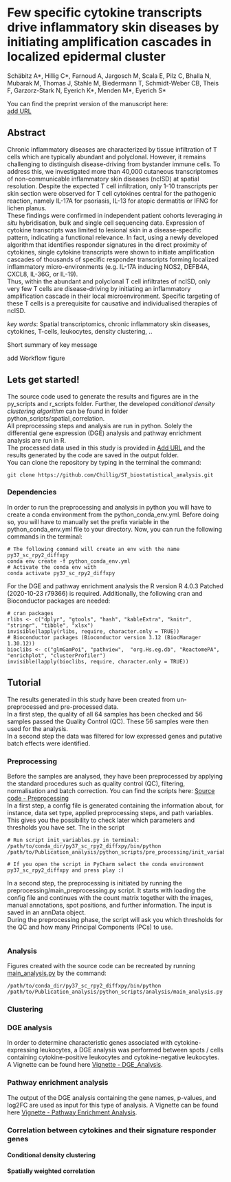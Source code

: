 # Few specific cytokine transcripts drive inflammatory skin diseases by initiating amplification cascades in localized epidermal cluster
Schäbitz A*, Hillig C*, Farnoud A, Jargosch M, Scala E, Pilz C, Bhalla N, Mubarak M, Thomas J, Stahle M, Biedermann T, 
Schmidt-Weber CB, Theis F, Garzorz-Stark N, Eyerich K*, Menden M*, Eyerich S* <br>

You can find the preprint version of the manuscript here: <br>
[add URL](https://..??)


## Abstract
Chronic inflammatory diseases are characterized by tissue infiltration of T cells which are typically abundant and 
polyclonal. However, it remains challenging to distinguish disease-driving from bystander immune cells. 
To address this, we investigated more than 40,000 cutaneous transcriptomes of non-communicable inflammatory skin 
diseases (ncISD) at spatial resolution. Despite the expected T cell infiltration, only 1-10 transcripts per skin 
section were observed for T cell cytokines central for the pathogenic reaction, namely IL-17A for psoriasis, IL-13 for 
atopic dermatitis or IFNG for lichen planus. <br>
These findings were confirmed in independent patient cohorts leveraging *in situ* hybridisation, bulk and single cell 
sequencing data. Expression of cytokine transcripts was limited to lesional skin in a disease-specific pattern, 
indicating a functional relevance. In fact, using a newly developed algorithm that identifies responder signatures in 
the direct proximity of cytokines, single cytokine transcripts were shown to initiate amplification cascades of 
thousands of specific responder transcripts forming localized inflammatory micro-environments (e.g. IL-17A inducing
 NOS2, DEFB4A, CXCL8, IL-36G, or IL-19). <br>
Thus, within the abundant and polyclonal T cell infiltrates of ncISD, only very few T cells are disease-driving by 
initiating an inflammatory amplification cascade in their local microenvironment. Specific targeting of these T cells is 
a prerequisite for causative and individualised therapies of ncISD. <br>

*key words*: Spatial transcriptomics, chronic inflammatory skin diseases, cytokines, T-cells, 
leukocytes, density clustering, .. <br>

Short summary of key message <br>

add Workflow figure <br>
![]()


## Lets get started!
The source code used to generate the results and figures are in the py_scripts and r_scripts folder. 
Further, the developed *conditional density clustering algorithm* can be found in folder 
python_scripts/spatial_correlation. <br> 
All preprocessing steps and analysis are run in python. Solely the differential gene expression (DGE) analysis and 
pathway enrichment analysis are run in R. <br> 
The processed data used in this study is provided in [Add URL](https://..??) and the results generated by the code are 
saved in the output folder. <br>
You can clone the repository by typing in the terminal the command: 
```{bash}
git clone https://github.com/Chillig/ST_biostatistical_analysis.git
```

### Dependencies
In order to run the preprocessing and analysis in python you will have to create a conda environment from the 
python_conda_env.yml. Before doing so, you will have to manually set the prefix variable in the python_conda_env.yml 
file to your directory. Now, you can run the following commands in the terminal:
```{bash}
# The following command will create an env with the name py37_sc_rpy2_diffxpy
conda env create -f python_conda_env.yml
# Activate the conda env with
conda activate py37_sc_rpy2_diffxpy
```
For the DGE and pathway enrichment analysis the R version R 4.0.3 Patched (2020-10-23 r79366) is required. 
Additionally, the following cran and Bioconductor packages are needed: <br> 
```{r}
# cran packages
rlibs <- c("dplyr", "gtools", "hash", "kableExtra", "knitr", "stringr", "tibble", "xlsx")
invisible(lapply(rlibs, require, character.only = TRUE))
# Bioconductor packages (Bioconductor version 3.12 (BiocManager 1.30.12))
bioclibs <- c("glmGamPoi", "pathview",  "org.Hs.eg.db", "ReactomePA",  "enrichplot", "clusterProfiler")
invisible(lapply(bioclibs, require, character.only = TRUE))
```


## Tutorial
The results generated in this study have been created from un-preprocessed and pre-processed data. <br>
In a first step, the quality of all 64 samples has been checked and 56 samples passed the Quality Control (QC). 
These 56 samples were then used for the analysis.  
In a second step the data was filtered for low expressed genes and putative batch effects were identified.


### Preprocessing
Before the samples are analysed, they have been preprocessed by applying the standard procedures 
such as quality control (QC), filtering, normalisation and batch correction. 
You can find the scripts here: [Source code - Preprocessing](https://github.com/Chillig/ST_biostatistical_analysis/tree/main/python_scripts/pre_processing) <br>
In a first step, a config file is generated containing the information about, for instance, 
data set type, applied preprocessing steps, and path variables. This gives you the possibility to check later which 
parameters and thresholds you have set. The in the script 
```{bash}
# Run script init_variables.py in terminal:
/path/to/conda_dir/py37_sc_rpy2_diffxpy/bin/python /path/to/Publication_analysis/python_scripts/pre_processing/init_variables.py

# If you open the script in PyCharm select the conda environment py37_sc_rpy2_diffxpy and press play :)
```
In a second step, the preprocessing is initiated by running the preprocessing/main_preprocessing.py script. 
It starts with loading the config file and continues with the count matrix together with the images, manual annotations, spot positions, 
and further information. The input is saved in an annData object. <br>
During the preprocessing phase, the script will ask you which thresholds for the QC and how many 
Principal Components (PCs) to use.
```{python}

```

### Analysis
Figures created with the source code can be recreated by running 
[main_analysis.py](https://github.com/Chillig/ST_biostatistical_analysis/blob/main/python_scripts/analysis/main_analysis.py)  by the command: 
```{python}
/path/to/conda_dir/py37_sc_rpy2_diffxpy/bin/python /path/to/Publication_analysis/python_scripts/analysis/main_analysis.py
```


### Clustering


### DGE analysis
In order to determine characteristic genes associated with cytokine-expressing leukocytes, 
a DGE analysis was performed between spots / cells containing cytokine-positive leukocytes and 
cytokine-negative leukocytes. A Vignette can be found here 
[Vignette - DGE_Analysis](https://github.com/Chillig/ST_biostatistical_analysis/blob/main/r_scripts/dge_analysis/Vignette__DGE_Analysis.Rmd).

### Pathway enrichment analysis
The output of the DGE analysis containing the gene names, p-values, and log2FC are used as input for 
this type of analysis. A Vignette can be found here 
[Vignette - Pathway Enrichment Analysis](https://github.com/Chillig/ST_biostatistical_analysis/blob/main/r_scripts/pathway_analysis/Vignette__Pathway_Enrichment_Analysis.Rmd).

### Correlation between cytokines and their signature responder genes

#### Conditional density clustering

#### Spatially weighted correlation 
